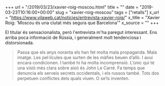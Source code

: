 +++
url = "/2019/03/23/xavier-roig-moscou.html"
title = ""
date = "2019-03-23T10:16:00+00:00"
slug = "xavier-roig-moscou"
tags = ["retalls"]
x_url = "https://www.vilaweb.cat/noticies/entrevista-xavier-roig/"
x_title = "Xavier Roig: 'Moscou és una ciutat més segura que Barcelona'"
x_source = ""
+++


El titular és sensacionalista, però l'entrevista m'ha paregut interessant. Ens arriba poca informació de Rússia, i generalment molt tendenciosa i distorsionada.

> Passa que els anys noranta els han fet molta mala propaganda. Mala imatge. Les pel·lícules que surten de les màfies beuen d’allò. I avui encara condicionen. I també hi ha molta incomprensió. L’únic qui té una visió més clara sobre això és John Le Carré. Fa temps que denuncia els serveis secrets occidentals, i els russos també. Tots dos perpetuen conflictes dels quals viuen. O se’ls inventen.

